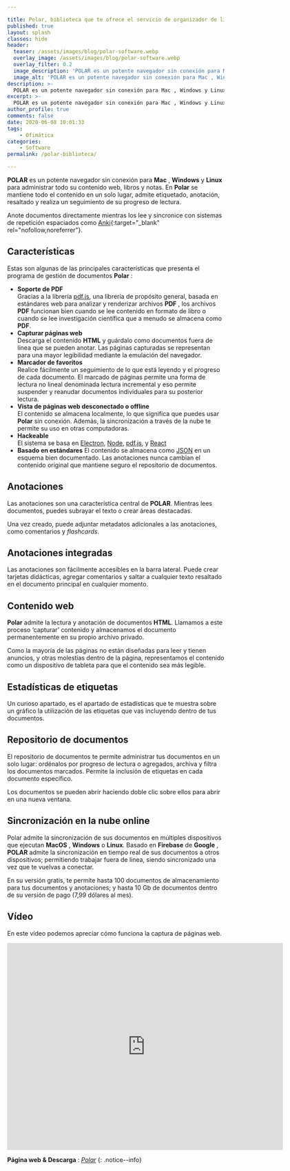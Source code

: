 ```yaml
---

title: Polar, biblioteca que te ofrece el servicio de organizador de libros y páginas
published: true
layout: splash
classes: hide
header:
  teaser: /assets/images/blog/polar-software.webp
  overlay_image: /assets/images/blog/polar-software.webp
  overlay_filter: 0.2
  image_description: 'POLAR es un potente navegador sin conexión para Mac , Windows y Linux para administrar todo su contenido web, libros y notas.'
  image_alt: 'POLAR es un potente navegador sin conexión para Mac , Windows y Linux para administrar todo su contenido web, libros y notas.'
description: >-
  POLAR es un potente navegador sin conexión para Mac , Windows y Linux para administrar todo su contenido web, libros y notas. En Polar se mantiene todo el contenido en un solo lugar, admite etiquetado, anotación, resaltado y realiza un seguimiento de su progreso de lectura.
excerpt: >-
  POLAR es un potente navegador sin conexión para Mac , Windows y Linux para administrar todo su contenido web, libros y notas. En Polar se mantiene todo el contenido en un solo lugar, admite etiquetado, anotación, resaltado y realiza un seguimiento de su progreso de lectura.
author_profile: true
comments: false
date: 2020-06-08 10:01:33
tags:
    - Ofimática
categories:
    - Software
permalink: /polar-biblioteca/

---
```


**POLAR** es un potente navegador sin conexión para **Mac** , **Windows** y **Linux** para administrar todo su contenido web, libros y notas. En **Polar** se mantiene todo el contenido en un solo lugar, admite etiquetado, anotación, resaltado y realiza un seguimiento de su progreso de lectura.

Anote documentos directamente mientras los lee y sincronice con sistemas de repetición espaciados como [Anki](https://ankiweb.net){:target="_blank" rel="nofollow,noreferrer"}.

<script async src="https://pagead2.googlesyndication.com/pagead/js/adsbygoogle.js"></script>
<ins class="adsbygoogle"
     style="display:block; text-align:center;"
     data-ad-layout="in-article"
     data-ad-format="fluid"
     data-ad-client="ca-pub-9630764103400456"
     data-ad-slot="3229974124"></ins>
<script>
     (adsbygoogle = window.adsbygoogle || []).push({});
</script>

## Características

Estas son algunas de las principales características que presenta el programa de gestión de documentos **Polar** :

- **Soporte de PDF**  
Gracias a la librería [pdf.js](https://kutt.it/pdfjs), una librería de propósito general, basada en estándares web para analizar y renderizar archivos **PDF** , los archivos **PDF** funcionan bien cuando se lee contenido en formato de libro o cuando se lee investigación científica que a menudo se almacena como **PDF**.
- **Capturar páginas web**  
Descarga el contenido **HTML** y guárdalo como documentos fuera de línea que se pueden anotar. Las páginas capturadas se representan para una mayor legibilidad mediante la emulación del navegador.
- **Marcador de favoritos**  
Realice fácilmente un seguimiento de lo que está leyendo y el progreso de cada documento. El marcado de páginas permite una forma de lectura no lineal denominada lectura incremental y eso permite suspender y reanudar documentos individuales para su posterior lectura.
- **Vista de páginas web desconectado o offline**  
El contenido se almacena localmente, lo que significa que puedes usar **Polar** sin conexión. Además, la sincronización a través de la nube te permite su uso en otras computadoras.
- **Hackeable**  
El sistema se basa en [Electron](https://kutt.it/electron), [Node](https://kutt.it/nodejs), [pdf.js](https://kutt.it/pdfjs), y [React](https://kutt.it/reactrosepac)
- **Basado en estándares** 
El contenido se almacena como [JSON](https://kutt.it/json) en un esquema bien documentado. Las anotaciones nunca cambian el contenido original que mantiene seguro el repositorio de documentos.

<script async src="https://pagead2.googlesyndication.com/pagead/js/adsbygoogle.js"></script>
<ins class="adsbygoogle"
     style="display:block; text-align:center;"
     data-ad-layout="in-article"
     data-ad-format="fluid"
     data-ad-client="ca-pub-9630764103400456"
     data-ad-slot="3229974124"></ins>
<script>
     (adsbygoogle = window.adsbygoogle || []).push({});
</script>

## Anotaciones

Las anotaciones son una característica central de **POLAR**. Mientras lees documentos, puedes subrayar el texto o crear áreas destacadas.

Una vez creado, puede adjuntar metadatos adicionales a las anotaciones, como comentarios y _flashcards_.

## Anotaciones integradas

Las anotaciones son fácilmente accesibles en la barra lateral. Puede crear tarjetas didácticas, agregar comentarios y saltar a cualquier texto resaltado en el documento principal en cualquier momento.

## Contenido web

**Polar** admite la lectura y anotación de documentos **HTML**. Llamamos a este proceso ‘capturar’ contenido y almacenamos el documento permanentemente en su propio archivo privado.

Como la mayoría de las páginas no están diseñadas para leer y tienen anuncios, y otras molestias dentro de la página, representamos el contenido como un dispositivo de tableta para que el contenido sea más legible.

## Estadísticas de etiquetas

Un curioso apartado, es el apartado de estadísticas que te muestra sobre un gráfico la utilización de las etiquetas que vas incluyendo dentro de tus documentos.

<script async src="https://pagead2.googlesyndication.com/pagead/js/adsbygoogle.js"></script>
<ins class="adsbygoogle"
     style="display:block; text-align:center;"
     data-ad-layout="in-article"
     data-ad-format="fluid"
     data-ad-client="ca-pub-9630764103400456"
     data-ad-slot="3229974124"></ins>
<script>
     (adsbygoogle = window.adsbygoogle || []).push({});
</script>

## Repositorio de documentos

El repositorio de documentos te permite administrar tus documentos en un solo lugar: ordénalos por progreso de lectura o agregados, archiva y filtra los documentos marcados. Permite la inclusión de etiquetas en cada documento específico.

Los documentos se pueden abrir haciendo doble clic sobre ellos para abrir en una nueva ventana.

## Sincronización en la nube online

Polar admite la sincronización de sus documentos en múltiples dispositivos que ejecutan **MacOS** , **Windows** o **Linux**. Basado en **Firebase** de **Google** , **POLAR** admite la sincronización en tiempo real de sus documentos a otros dispositivos; permitiendo trabajar fuera de linea, siendo sincronizado una vez que te vuelvas a conectar.

En su versión gratis, te permite hasta 100 documentos de almacenamiento para tus documentos y anotaciones; y hasta 10 Gb de documentos dentro de su versión de pago (7,99 dólares al mes).

## Vídeo

En este vídeo podemos apreciar cómo funciona la captura de páginas web.

<iframe width="640" height="480" src="https://www.youtube.com/embed/wx2gRb695yo?feature=oembed" frameborder="0" allow="accelerometer; autoplay; encrypted-media; gyroscope; picture-in-picture" allowfullscreen></iframe>

**Página web & Descarga** : _[Polar](https://getpolarized.io/)_
{: .notice--info}